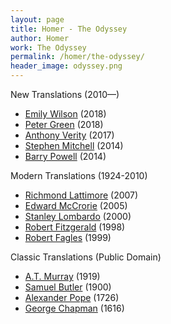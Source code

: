 ```yaml
---
layout: page
title: Homer - The Odyssey
author: Homer
work: The Odyssey
permalink: /homer/the-odyssey/
header_image: odyssey.png
---
```

New Translations (2010—)

* [Emily Wilson](emily-wilson) (2018)
* [Peter Green](peter-green) (2018)
* [Anthony Verity](anthony-verity) (2017)
* [Stephen Mitchell](stephen-mitchell) (2014)
* [Barry Powell](barry-powell) (2014)

Modern Translations (1924-2010)

* [Richmond Lattimore](richmond-lattimore) (2007)
* [Edward McCrorie](edward-mccrorie) (2005)
* [Stanley Lombardo](stanley-lombardo) (2000)
* [Robert Fitzgerald](robert-fitzgerald) (1998)
* [Robert Fagles](robert-fagles) (1999)

Classic Translations (Public Domain)

* [A.T. Murray](at-murray) (1919)
* [Samuel Butler](samuel-butler) (1900)
* [Alexander Pope](alexander-pope) (1726)
* [George Chapman](george-chapman) (1616)
